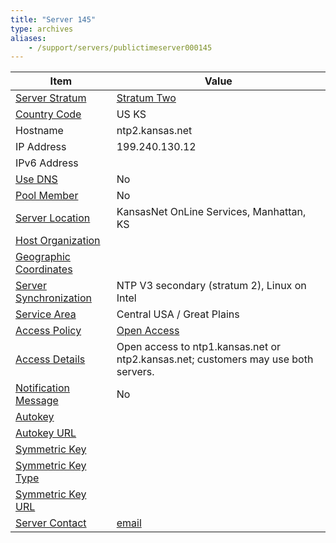 ```yaml
---
title: "Server 145"
type: archives
aliases:
    - /support/servers/publictimeserver000145
---
```


| Item | Value |
| ----- | ----- |
| [Server Stratum](/support/servers/serverstratum) | [Stratum Two](/support/servers/stratumtwotimeservers) |
| [Country Code](/support/servers/countrycode) | US KS |
| Hostname |  ntp2.kansas.net  |
| IP Address |  199.240.130.12  |
| IPv6 Address | |
| [Use DNS](/support/servers/usedns) | No |
| [Pool Member](/support/servers/poolmember) | No |
| [Server Location](/support/servers/serverlocation) |  KansasNet OnLine Services, Manhattan, KS |
| [Host Organization](/support/servers/hostorganization) | |
| [ Geographic Coordinates](/support/servers/geographiccoordinates) |  |
| [Server Synchronization](/support/servers/serversynchronization) |  NTP V3 secondary (stratum 2), Linux on Intel |
| [Service Area](/support/servers/servicearea) |  Central USA / Great Plains |
| [Access Policy](/support/servers/accesspolicy) | [Open Access](/support/servers/openaccess) |
| [Access Details](/support/servers/accessdetails) |  Open access to ntp1.kansas.net or ntp2.kansas.net; customers may use both servers.  |
| [Notification Message](/support/servers/notificationmessage) | No |
| [Autokey](/support/servers/autokey) |  |
| [Autokey URL](/support/servers/autokeyurl) | |
| [Symmetric Key](/support/servers/symmetrickey) | |
| [Symmetric Key Type](/support/servers/symmetrickeytype) | |
| [Symmetric Key URL](/support/servers/symmetrickeyurl) | |
| [Server Contact](/support/servers/servercontact) | [email](mailto:support@kansas.net) |